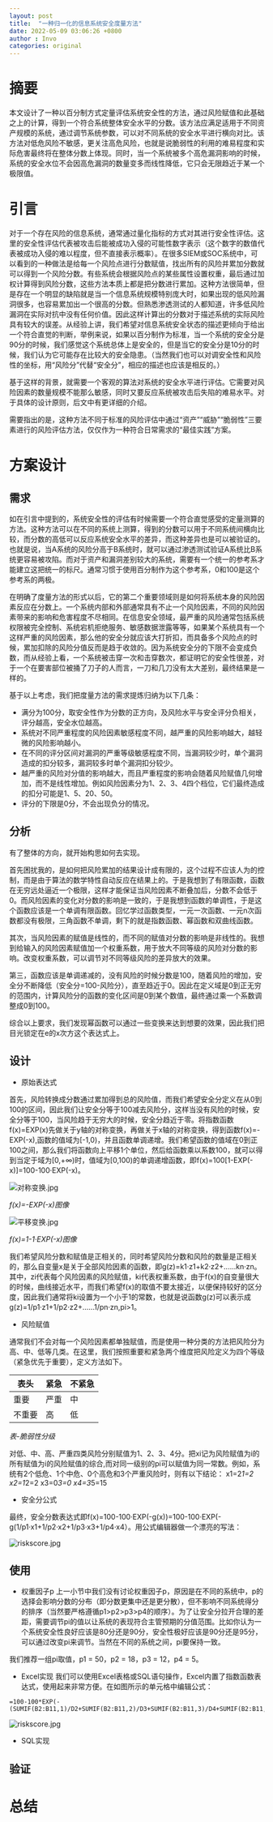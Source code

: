 ```yaml
---
layout: post
title:  "一种归一化的信息系统安全度量方法"
date: 2022-05-09 03:06:26 +0800
author : Invo
categories: original
---
```

# 摘要
本文设计了一种以百分制方式定量评估系统安全性的方法，通过风险赋值和此基础之上的计算，得到一个符合系统整体安全水平的分数。该方法应满足适用于不同资产规模的系统，通过调节系统参数，可以对不同系统的安全水平进行横向对比。该方法对低危风险不敏感，更关注高危风险，也就是说脆弱性的利用的难易程度和实际危害最终将在整体分数上体现。同时，当一个系统被多个高危漏洞影响的时候，系统的安全水位不会因高危漏洞的数量变多而线性降低，它只会无限趋近于某一个极限值。

# 引言
对于一个存在风险的信息系统，通常通过量化指标的方式对其进行安全性评估。这里的安全性评估代表被攻击后能被成功入侵的可能性数字表示（这个数字的数值代表被成功入侵的难以程度，但不直接表示概率）。在很多SIEM或SOC系统中，可以看到的一种做法是给每一个风险点进行分数赋值，找出所有的风险并累加分数就可以得到一个风险分数。有些系统会根据风险点的某些属性设置权重，最后通过加权计算得到风险分数，这些方法本质上都是把分数进行累加。这种方法很简单，但是存在一个明显的缺陷就是当一个信息系统规模特别庞大时，如果出现的低风险漏洞很多，也容易累加出一个很高的分数。但熟悉渗透测试的人都知道，许多低风险漏洞在实际对抗中没有任何价值。因此这样计算出的分数对于描述系统的实际风险具有较大的误差。从经验上讲，我们希望对信息系统安全状态的描述更倾向于给出一个符合直觉的判断，举例来说，如果以百分制作为标准，当一个系统的安全分是90分的时候，我们感觉这个系统总体上是安全的，但是当它的安全分是10分的时候，我们认为它可能存在比较大的安全隐患。（当然我们也可以对调安全性和风险性的坐标，用“风险分”代替“安全分”，相应的描述也应该是相反的。）

基于这样的背景，就需要一个客观的算法对系统的安全水平进行评估。它需要对风险因素的数量规模不能那么敏感，同时又要反应系统被攻击后失陷的难易水平。对于具体的设计原则，后文中有更详细的介绍。

需要指出的是，这种方法不同于标准的风险评估中通过“资产”“威胁”“脆弱性”三要素进行的风险评估方法，仅仅作为一种符合日常需求的“最佳实践”方案。

# 方案设计

## 需求

如在引言中提到的，系统安全性的评估有时候需要一个符合直觉感受的定量测算的方法。这种方法可以在不同的系统上测算，得到的分数可以用于不同系统间横向比较，而分数的高低可以反应系统安全水平的差异，而这种差异也是可以被验证的。也就是说，当A系统的风险分高于B系统时，就可以通过渗透测试验证A系统比B系统更容易被攻陷。而对于资产和漏洞差别较大的系统，需要有一个统一的参考系才能建立这把统一的标尺。通常习惯于使用百分制作为这个参考系，0和100是这个参考系的两极。

在明确了度量方法的形式以后，它的第二个重要领域则是如何将系统本身的风险因素反应在分数上。一个系统内部和外部通常具有不止一个风险因素，不同的风险因素带来的影响和危害程度不尽相同。在信息安全领域，最严重的风险通常包括系统权限被完全控制、系统宕机拒绝服务、敏感数据泄露等等，如果某个系统具有一个这样严重的风险因素，那么他的安全分就应该大打折扣，而具备多个风险点的时候，累加扣除的风险分值反而是趋于收敛的。因为系统安全分的下限不会变成负数，而从经验上看，一个系统被击穿一次和击穿数次，都证明它的安全性很差，对于一个在要害部位被捅了刀子的人而言，一刀和几刀没有太大差别，最终结果是一样的。

基于以上考虑，我们把度量方法的需求提炼归纳为以下几条：
+ 满分为100分，取安全性作为分数的正方向，及风险水平与安全评分负相关，评分越高，安全水位越高。
+ 系统对不同严重程度的风险因素敏感程度不同，越严重的风险影响越大，越轻微的风险影响越小。
+ 在不同的评分区间对漏洞的严重等级敏感程度不同，当漏洞较少时，单个漏洞造成的扣分较多，漏洞较多时单个漏洞扣分较少。
+ 越严重的风险对分值的影响越大，而且严重程度的影响会随着风险赋值几何增加，而不是线性增加。例如风险因素分为1、2、3、4四个档位，它们最终造成的扣分可能是1、5、20、50。
+ 评分的下限是0分，不会出现负分的情况。
    
   

## 分析

有了整体的方向，就开始构思如何去实现。

首先困扰我的，是如何把风险累加的结果设计成有限的，这个过程不应该人为的控制，而是由于算法的数学特性自动反应在结果上的。于是我想到了有限函数，函数在无穷远处逼近一个极限，这样才能保证当风险因素不断叠加后，分数不会低于0。而风险因素的变化对分数的影响是一致的，于是我想到函数的单调性，于是这个函数应该是一个单调有限函数。回忆学过函数类型，一元一次函数、一元n次函数都没有极限，三角函数不单调，剩下的就是指数函数、幂函数和双曲线函数。

其次，当风险因素的赋值是线性的，而不同的赋值对分数的影响是非线性的。我想到给输入的风险因素赋值加一个权重系数，用于放大不同等级的风险对分数的影响。改变权重系数，可以调节对不同等级风险的差异放大的效果。

第三，函数应该是单调递减的，没有风险的时候分数是100，随着风险的增加，安全分不断降低（安全分=100-风险分），直至趋近于0。因此在定义域是0到正无穷的范围内，计算风险分的函数的变化区间是0到某个数值，最终通过乘一个系数调整成0到100。

综合以上要求，我们发现幂函数可以通过一些变换来达到想要的效果，因此我们把目光锁定在e的x次方这个表达式上。

## 设计

* 原始表达式

首先，风险转换成分数通过累加得到总的风险值，而我们希望安全分定义在从0到100的区间，因此我们让安全分等于100减去风险分，这样当没有风险的时候，安全分等于100，当风险趋于无穷大的时候，安全分趋近于零。将指数函数f(x)=EXP(x)先做关于y轴的对称变换，再做关于x轴的对称变换，得到函数f(x)=-EXP(-x),函数的值域为[-1,0)，并且函数单调递增。我们希望函数的值域在0到正100之间，那么我们将函数向上平移1个单位，然后给函数乘以系数100，就可以得到当定于域为[0,+∞)时，值域为[0,100)的单调递增函数，即f(x)=100[1-EXP(-x)]=100-100·EXP(-x)。

![对称变换.jpg](/assets/img/-e-x.jpg)

*f(x)=-EXP(-x)图像*

![平移变换.jpg](/assets/img/1-exp-x.jpg)

*f(x)=1-1·EXP(-x)图像*

我们希望风险分数和赋值是正相关的，同时希望风险分数和风险的数量是正相关的，那么自变量x是关于全部风险因素的函数，即g(z)=k1·z1+k2·z2+......kn·zn。其中，zi代表每个风险因素的风险赋值，ki代表权重系数，由于f(x)的自变量很大的时候，曲线接近水平，而我们希望f(x)的取值不要太接近，以便保持较好的区分度，因此我们通常将ki设置为一个小于1的常数，也就是说函数g(z)可以表示成g(z)=1/p1·z1+1/p2·z2+......1/pn·zn,pi>1。

* 风险赋值 

通常我们不会对每一个风险因素都单独赋值，而是使用一种分类的方法把风险分为高、中、低等几类。在这里，我们按照重要和紧急两个维度把风险定义为四个等级（紧急优先于重要），定义方法如下。

|  表头   | 紧急  |不紧急  |
|  ----  | ----  |----  |
| 重要  | 严重 | 中 |
| 不重要  | 高 | 低 |

*表-脆弱性分级*

对低、中、高、严重四类风险分别赋值为1、2、3、4分。把xi记为风险赋值为i的所有赋值为i的风险赋值的综合,而对同一级别的pi可以赋值为同一常数。例如，系统有2个低危、1个中危、0个高危和3个严重风险时，则有以下结论：
x1=2*1=2
x2=1*2=2
x3=0*3=0
x4=3*5=15

* 安全分公式

最终，安全分数表达式即f(x)=100-100·EXP(-g(x))=100-100·EXP(-g(1/p1·x1+1/p2·x2+1/p3·x3+1/p4·x4）。用公式编辑器做一个漂亮的写法：

![riskscore.jpg](/assets/img/riskscore.jpg)


## 使用

* 权重因子p
上一小节中我们没有讨论权重因子p，原因是在不同的系统中，p的选择会影响分数的分布（即分数更集中还是更分散），但不影响不同系统得分的排序（当然要严格遵循p1>p2>p3>p4的顺序）。为了让安全分拉开合理的差距，需要调节pi的值以让系统的表现符合主管预期的分值范围。比如你认为一个系统安全性良好应该是80分还是90分，安全性极好应该是90分还是95分，可以通过改变pi来调节。当然在不同的系统之间，pi要保持一致。

我们推荐一组pi取值，p1 = 50，p2 = 18，p3 = 12，p4 = 5。

* Excel实现
我们可以使用Excel表格或SQL语句操作，Excel内置了指数函数表达式，使用起来非常方便。在如图所示的单元格中编辑公式：
```
=100-100*EXP(-(SUMIF(B2:B11,1)/D2+SUMIF(B2:B11,2)/D3+SUMIF(B2:B11,3)/D4+SUMIF(B2:B11,4)/D5))
```
![riskscore.jpg](/assets/img/riskscore.jpg)
* SQL实现

## 验证

# 总结